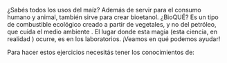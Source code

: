¿Sabés todos los usos del maíz?  Además de servir para el consumo humano y animal, también sirve para crear bioetanol. ¿BioQUÉ?  Es un tipo de combustible ecológico  creado a partir de vegetales, y no del petróleo, que cuida el medio ambiente . El lugar donde esta magia  (esta ciencia, en realidad ) ocurre, es en los laboratorios. ¡Veamos en qué podemos ayudar!

 Para hacer estos ejercicios necesitás tener los conocimientos de: